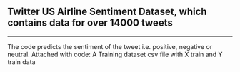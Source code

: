 ## Twitter US Airline Sentiment Dataset, which contains data for over 14000 tweets 
*****
The code predicts the sentiment of the tweet i.e. positive, negative or neutral.
Attached with code:
A Training dataset csv file with X train and Y train data 
